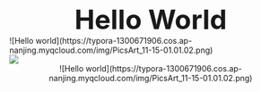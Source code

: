 <div align = "center"><font size="28"><b>Hello World</b></font></div>
![Hello world](https://typora-1300671906.cos.ap-nanjing.myqcloud.com/img/PicsArt_11-15-01.01.02.png)
<div style = "align:center">
<img src="https://typora-1300671906.cos.ap-nanjing.myqcloud.com/img/PicsArt_11-15-01.01.02.png"/>
</div>

<div align=center>
![Hello world](https://typora-1300671906.cos.ap-nanjing.myqcloud.com/img/PicsArt_11-15-01.01.02.png)
</div>

